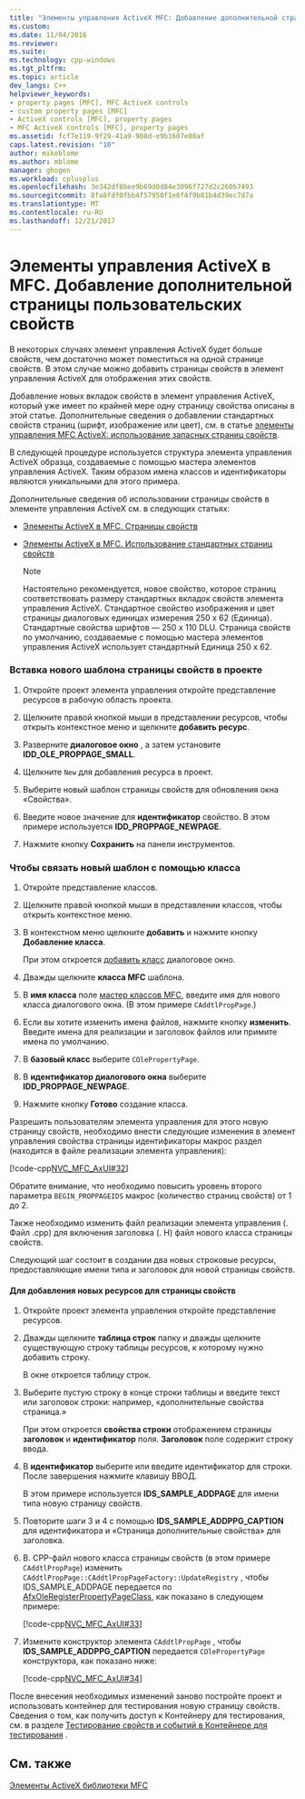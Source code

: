 ```yaml
---
title: "Элементы управления ActiveX MFC: Добавление дополнительной страницы пользовательских свойств | Документы Microsoft"
ms.custom: 
ms.date: 11/04/2016
ms.reviewer: 
ms.suite: 
ms.technology: cpp-windows
ms.tgt_pltfrm: 
ms.topic: article
dev_langs: C++
helpviewer_keywords:
- property pages [MFC], MFC ActiveX controls
- custom property pages [MFC]
- ActiveX controls [MFC], property pages
- MFC ActiveX controls [MFC], property pages
ms.assetid: fcf7e119-9f29-41a9-908d-e9b1607e08af
caps.latest.revision: "10"
author: mikeblome
ms.author: mblome
manager: ghogen
ms.workload: cplusplus
ms.openlocfilehash: 3e342df8bee9b69d0d84e3096f727d2c260b7493
ms.sourcegitcommit: 8fa8fdf0fbb4f57950f1e8f4f9b81b4d39ec7d7a
ms.translationtype: MT
ms.contentlocale: ru-RU
ms.lasthandoff: 12/21/2017
---
```

# <a name="mfc-activex-controls-adding-another-custom-property-page"></a>Элементы управления ActiveX в MFC. Добавление дополнительной страницы пользовательских свойств
В некоторых случаях элемент управления ActiveX будет больше свойств, чем достаточно может поместиться на одной странице свойств. В этом случае можно добавить страницы свойств в элемент управления ActiveX для отображения этих свойств.  
  
 Добавление новых вкладок свойств в элемент управления ActiveX, который уже имеет по крайней мере одну страницу свойства описаны в этой статье. Дополнительные сведения о добавлении стандартных свойств страниц (шрифт, изображение или цвет), см. в статье [элементы управления MFC ActiveX: использование запасных страниц свойств](../mfc/mfc-activex-controls-using-stock-property-pages.md).  
  
 В следующей процедуре используется структура элемента управления ActiveX образца, создаваемые с помощью мастера элементов управления ActiveX. Таким образом имена классов и идентификаторы являются уникальными для этого примера.  
  
 Дополнительные сведения об использовании страницы свойств в элементе управления ActiveX см. в следующих статьях:  
  
-   [Элементы ActiveX в MFC. Страницы свойств](../mfc/mfc-activex-controls-property-pages.md)  
  
-   [Элементы ActiveX в MFC. Использование стандартных страниц свойств](../mfc/mfc-activex-controls-using-stock-property-pages.md)  
  
    > [!NOTE]
    >  Настоятельно рекомендуется, новое свойство, которое страниц соответствовать размеру стандартных вкладок свойств элемента управления ActiveX. Стандартное свойство изображения и цвет страницы диалоговых единицах измерения 250 x 62 (Единица). Стандартные свойства шрифтов — 250 x 110 DLU. Страница свойств по умолчанию, создаваемые с помощью мастера элементов управления ActiveX использует стандартный Единица 250 x 62.  
  
### <a name="to-insert-a-new-property-page-template-into-your-project"></a>Вставка нового шаблона страницы свойств в проекте  
  
1.  Откройте проект элемента управления откройте представление ресурсов в рабочую область проекта.  
  
2.  Щелкните правой кнопкой мыши в представлении ресурсов, чтобы открыть контекстное меню и щелкните **добавить ресурс**.  
  
3.  Разверните **диалоговое окно** , а затем установите **IDD_OLE_PROPPAGE_SMALL**.  
  
4.  Щелкните `New` для добавления ресурса в проект.  
  
5.  Выберите новый шаблон страницы свойств для обновления окна «Свойства».  
  
6.  Введите новое значение для **идентификатор** свойство. В этом примере используется **IDD_PROPPAGE_NEWPAGE**.  
  
7.  Нажмите кнопку **Сохранить** на панели инструментов.  
  
### <a name="to-associate-the-new-template-with-a-class"></a>Чтобы связать новый шаблон с помощью класса  
  
1.  Откройте представление классов.  
  
2.  Щелкните правой кнопкой мыши в представлении классов, чтобы открыть контекстное меню.  
  
3.  В контекстном меню щелкните **добавить** и нажмите кнопку **Добавление класса**.  
  
     При этом откроется [добавить класс](../ide/add-class-dialog-box.md) диалоговое окно.  
  
4.  Дважды щелкните **класса MFC** шаблона.  
  
5.  В **имя класса** поле [мастер классов MFC](../mfc/reference/mfc-add-class-wizard.md), введите имя для нового класса диалогового окна. (В этом примере `CAddtlPropPage`.)  
  
6.  Если вы хотите изменить имена файлов, нажмите кнопку **изменить**. Введите имена для реализации и заголовок файлов или примите имена по умолчанию.  
  
7.  В **базовый класс** выберите `COlePropertyPage`.  
  
8.  В **идентификатор диалогового окна** выберите **IDD_PROPPAGE_NEWPAGE**.  
  
9. Нажмите кнопку **Готово** создание класса.  
  
 Разрешить пользователям элемента управления для этого новую страницу свойств, необходимо внести следующие изменения в элемент управления свойства страницы идентификаторы макрос раздел (находится в файле реализации элемента управления):  
  
 [!code-cpp[NVC_MFC_AxUI#32](../mfc/codesnippet/cpp/mfc-activex-controls-adding-another-custom-property-page_1.cpp)]  
  
 Обратите внимание, что необходимо повысить уровень второго параметра `BEGIN_PROPPAGEIDS` макрос (количество страниц свойств) от 1 до 2.  
  
 Также необходимо изменить файл реализации элемента управления (. Файл .cpp) для включения заголовка (. H) файл нового класса страницы свойств.  
  
 Следующий шаг состоит в создании два новых строковые ресурсы, предоставляющие имени типа и заголовок для новой страницы свойств.  
  
#### <a name="to-add-new-string-resources-to-a-property-page"></a>Для добавления новых ресурсов для страницы свойств  
  
1.  Откройте проект элемента управления откройте представление ресурсов.  
  
2.  Дважды щелкните **таблица строк** папку и дважды щелкните существующую строку таблицы ресурсов, к которому нужно добавить строку.  
  
     В окне откроется таблицу строк.  
  
3.  Выберите пустую строку в конце строки таблицы и введите текст или заголовок строки: например, «дополнительные свойства страница.»  
  
     При этом откроется **свойства строки** отображением страницы **заголовок** и **идентификатор** поля. **Заголовок** поле содержит строку ввода.  
  
4.  В **идентификатор** выберите или введите идентификатор для строки. После завершения нажмите клавишу ВВОД.  
  
     В этом примере используется **IDS_SAMPLE_ADDPAGE** для имени типа новую страницу свойств.  
  
5.  Повторите шаги 3 и 4 с помощью **IDS_SAMPLE_ADDPPG_CAPTION** для идентификатора и «Страница дополнительные свойства» для заголовка.  
  
6.  В. CPP-файл нового класса страницы свойств (в этом примере `CAddtlPropPage`) изменить `CAddtlPropPage::CAddtlPropPageFactory::UpdateRegistry` , чтобы IDS_SAMPLE_ADDPAGE передается по [AfxOleRegisterPropertyPageClass](../mfc/reference/registering-ole-controls.md#afxoleregisterpropertypageclass), как показано в следующем примере:  
  
     [!code-cpp[NVC_MFC_AxUI#33](../mfc/codesnippet/cpp/mfc-activex-controls-adding-another-custom-property-page_2.cpp)]  
  
7.  Измените конструктор элемента `CAddtlPropPage` , чтобы **IDS_SAMPLE_ADDPPG_CAPTION** передается `COlePropertyPage` конструктора, как показано ниже:  
  
     [!code-cpp[NVC_MFC_AxUI#34](../mfc/codesnippet/cpp/mfc-activex-controls-adding-another-custom-property-page_3.cpp)]  
  
 После внесения необходимых изменений заново постройте проект и использовать контейнер для тестирования новую страницу свойств. Сведения о том, как получить доступ к Контейнеру для тестирования, см. в разделе [Тестирование свойств и событий в Контейнере для тестирования](../mfc/testing-properties-and-events-with-test-container.md) .  
  
## <a name="see-also"></a>См. также  
 [Элементы ActiveX библиотеки MFC](../mfc/mfc-activex-controls.md)

